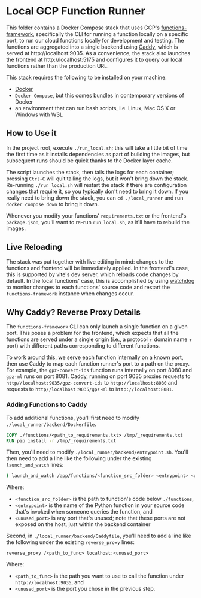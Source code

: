 # Local GCP Function Runner

This folder contains a Docker Compose stack that uses GCP's
[functions-framework](https://github.com/GoogleCloudPlatform/functions-framework-python),
specifically the CLI for running a function locally on a specific port, to run
our cloud functions locally for development and testing. The functions are
aggregated into a single backend using [Caddy](https://caddyserver.com/), which
is served at http://localhost:9035. As a convenience, the stack also launches
the frontend at http://localhost:5175 and configures it to query our local
functions rather than the production URL.

This stack requires the following to be installed on your machine:
- [Docker](https://docs.docker.com/get-docker/)
- `Docker Compose`, but this comes bundles in contemporary versions of Docker
- an environment that can run bash scripts, i.e. Linux, Mac OS X or Windows with
  WSL

## How to Use it

In the project root, execute `./run_local.sh`; this will take a little bit of
time the first time as it installs dependencies as part of building the images,
but subsequent runs should be quick thanks to the Docker layer cache.

The script launches the stack, then tails the logs for each container; pressing
`Ctrl-C` will quit tailing the logs, but it won't bring down the stack.
Re-running `./run_local.sh` will restart the stack if there are configuration
changes that require it, so you typically don't need to bring it down. If you
really need to bring down the stack, you can `cd ./local_runner` and run `docker
compose down` to bring it down.

Whenever you modify your functions' `requirements.txt` or the frontend's
`package.json`, you'll want to re-run `run_local.sh`, as it'll have to rebuild
the images.


## Live Reloading

The stack was put together with live editing in mind: changes to the functions
and frontend will be immediately applied. In the frontend's case, this is
supported by vite's dev server, which reloads code changes by default. In the
local functions' case, this is accomplished by using
[watchdog](https://github.com/gorakhargosh/watchdog) to monitor changes to each
functions' source code and restart the `functions-framework` instance when
changes occur.


## Why Caddy? Reverse Proxy Details

The `functions-framework` CLI can only launch a single function on a given port.
This poses a problem for the frontend, which expects that all the functions are
served under a single origin (i.e., a protocol + domain name + port) with
different paths corresponding to different functions.

To work around this, we serve each function internally on a known port, then use
Caddy to map each function runner's port to a path on the proxy. For example,
the `gpz-convert-ids` function runs internally on port 8080 and `gpz-ml` runs on
port 8081. Caddy, running on port 9035 proxies requests to
`http//localhost:9035/gpz-convert-ids` to `http://localhost:8080` and requests
to `http//localhost:9035/gpz-ml` to `http://localhost:8081`.


### Adding Functions to Caddy

To add additional functions, you'll first need to modify
`./local_runner/backend/Dockerfile`.

```Dockerfile
COPY ./functions/<path_to_requirements.txt> /tmp/_requirements.txt
RUN pip install -r /tmp/_requirements.txt
```

Then, you'll need to modify `./local_runner/backend/entrypoint.sh`. You'll then
need to add a line like the following under the existing `launch_and_watch`
lines:
```bash
( launch_and_watch /app/functions/<function_src_folder> <entrypoint> <ununsed_port> ) &
```

Where:
- `<function_src_folder>` is the path to function's code below `./functions`,
- `<entrypoint>` is the name of the Python function in your source code that's
invoked when someone queries the function, and
- `<unused_port>` is any port that's unused; note that these ports are not
exposed on the host, just within the backend container

Second, in `./local_runner/backend/Caddyfile`, you'll need to add a line like
the following under the existing `reverse_proxy` lines:
```
reverse_proxy /<path_to_func> localhost:<unused_port>
```

Where:
- `<path_to_func>` is the path you want to use to call the function under
  `http://localhost:9035`, and
- `<unused_port>` is the port you chose in the previous step.

